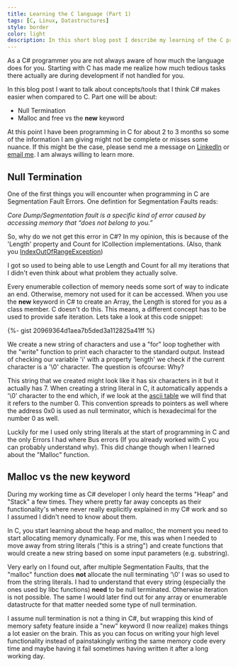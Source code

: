 ```yaml
---
title: Learning the C language (Part 1)
tags: [C, Linux, Datastructures]
style: border
color: light
description: In this short blog post I describe my learning of the C programming language as a consequence of me starting a new study at the Amsterdam Codam Coding College. This from the perspective of a C# developer.
---
```


As a C# programmer you are not always aware of how much the language does for you. Starting with C has made me realize how much tedious tasks there actually are during development if not handled for you.

In this blog post I want to talk about concepts/tools that I think C# makes easier when compared to C. Part one will be about:

- Null Termination
- Malloc and free vs the **new** keyword

At this point I have been programming in C for about 2 to 3 months so some of the information I am giving might not be complete or misses some nuance. If this might be the case, please send me a message on [LinkedIn](https://www.linkedin.com/in/benjamin-van-der-wolf-742305160) or [email me](mailto:benjaminvanderwolf@gmail.com). I am always willing to learn more.

## Null Termination

One of the first things you will encounter when programming in C are Segmentation Fault Errors. One defintion for Segmentation Faults reads: 

*Core Dump/Segmentation fault is a specific kind of error caused by accessing memory that “does not belong to you.”* 

So, why do we not get this error in C#? In my opinion, this is because of the 'Length' property and Count for ICollection implementations. (Also, thank you  [IndexOutOfRangeException](https://learn.microsoft.com/en-us/dotnet/api/system.indexoutofrangeexception?view=net-6.0))

I got so used to being able to use Length and Count for all my iterations that I didn't even think about what problem they actually solve.

Every enumerable collection of memory needs some sort of way to indicate an end. Otherwise, memory not used for it can be accessed. When you use the **new** keyword in C# to create an Array, the Length is stored for you as a class member. C doesn't do this. This means, a different concept has to be used to provide safe iteration. Lets take a look at this code snippet:

{%- gist 20969364d1aea7b5ded3a112825a41ff %}

We create a new string of characters and use a "for" loop toghether with the "write" function to print each character to the standard output. Instead of checking our variable 'i' with a property 'length' we check if the current character is a '\0' character. The question is ofcourse: Why?

This string that we created might look like it has six characters in it but it actually has 7. When creating a string literal in C, it automatically appends a '\0' character to the end which, if we look at the [ascii table](https://man.archlinux.org/man/ascii.7.en) we will find that it refers to the number 0. This convention spreads to pointers as well where the address 0x0 is used as null terminator, which is hexadecimal for the number 0 as well.

Luckily for me I used only string literals at the start of programming in C and the only Errors I had where Bus errors (If you already worked with C you can probably understand why). This did change though when I learned about the "Malloc" function.

## Malloc vs the new keyword

During my working time as C# developer I only heard the terms "Heap" and "Stack" a few times. They where pretty far away concepts as their functionality's where never really explicitly explained in my C# work and so I assumed I didn't need to know about them.

In C, you start learning about the heap and malloc, the moment you need to start allocating memory dynamically. For me, this was when I needed to move away from string literals ("this is a string") and create functions that would create a new string based on some input parameters (e.g. substring).

Very early on I found out, after multiple Segmentation Faults, that the "malloc" function does **not** allocate the null terminating '\0' I was so used to from the string literals. I had to understand that every string (especially the ones used by libc functions) **need** to be null terminated. Otherwise iteration is not possible. The same I would later find out for any array or enumerable datastructe for that matter needed some type of null termination.

I assume null termination is not a thing in C#, but wrapping this kind of memory safety feature inside a "new" keyword (I now realize) makes things a lot easier on the brain. This as you can focus on writing your high level functionality instead of painstakingly writing the same memory code every time and maybe having it fail sometimes having written it after a long working day.
